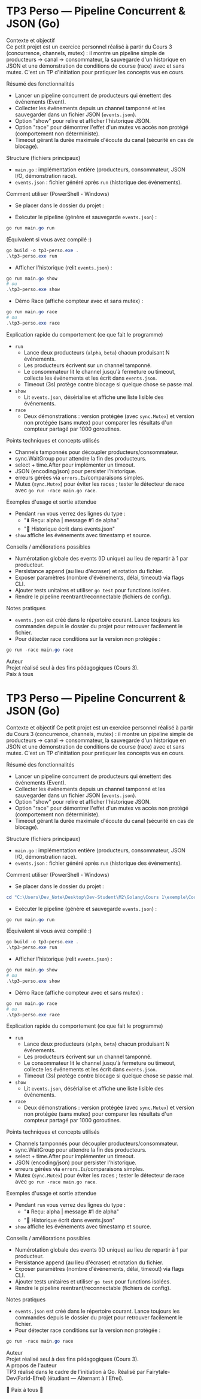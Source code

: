 # TP3 Perso — Pipeline Concurrent & JSON (Go)

Contexte et objectif  
Ce petit projet est un exercice personnel réalisé à partir du Cours 3 (concurrence, channels, mutex) : il montre un pipeline simple de producteurs -> canal -> consommateur, la sauvegarde d'un historique en JSON et une démonstration de conditions de course (race) avec et sans mutex. C'est un TP d'initiation pour pratiquer les concepts vus en cours.

Résumé des fonctionnalités

- Lancer un pipeline concurrent de producteurs qui émettent des événements (Event).
- Collecter les événements depuis un channel tamponné et les sauvegarder dans un fichier JSON (`events.json`).
- Option "show" pour relire et afficher l'historique JSON.
- Option "race" pour démontrer l'effet d'un mutex vs accès non protégé (comportement non déterministe).
- Timeout gérant la durée maximale d'écoute du canal (sécurité en cas de blocage).

Structure (fichiers principaux)

- `main.go` : implémentation entière (producteurs, consommateur, JSON I/O, démonstration race).
- `events.json` : fichier généré après `run` (historique des événements).

Comment utiliser (PowerShell - Windows)

- Se placer dans le dossier du projet :

- Exécuter le pipeline (génère et sauvegarde `events.json`) :

```powershell
go run main.go run
```

(Équivalent si vous avez compilé :)

```powershell
go build -o tp3-perso.exe .
.\tp3-perso.exe run
```

- Afficher l'historique (relit `events.json`) :

```powershell
go run main.go show
# ou
.\tp3-perso.exe show
```

- Démo Race (affiche compteur avec et sans mutex) :

```powershell
go run main.go race
# ou
.\tp3-perso.exe race
```

Explication rapide du comportement (ce que fait le programme)

- `run`
  - Lance deux producteurs (`alpha`, `beta`) chacun produisant N événements.
  - Les producteurs écrivent sur un channel tamponné.
  - Le consommateur lit le channel jusqu'à fermeture ou timeout, collecte les événements et les écrit dans `events.json`.
  - Timeout (3s) protège contre blocage si quelque chose se passe mal.
- `show`
  - Lit `events.json`, désérialise et affiche une liste lisible des événements.
- `race`
  - Deux démonstrations : version protégée (avec `sync.Mutex`) et version non protégée (sans mutex) pour comparer les résultats d'un compteur partagé par 1000 goroutines.

Points techniques et concepts utilisés

- Channels tamponnés pour découpler producteurs/consommateur.
- sync.WaitGroup pour attendre la fin des producteurs.
- select + time.After pour implémenter un timeout.
- JSON (encoding/json) pour persister l'historique.
- erreurs gérées via `errors.Is`/comparaisons simples.
- Mutex (`sync.Mutex`) pour éviter les races ; tester le détecteur de race avec `go run -race main.go race`.

Exemples d'usage et sortie attendue

- Pendant `run` vous verrez des lignes du type :
  - "⬇️ Reçu: alpha | message #1 de alpha"
  - "💾 Historique écrit dans events.json"
- `show` affiche les événements avec timestamp et source.

Conseils / améliorations possibles

- Numérotation globale des events (ID unique) au lieu de repartir à 1 par producteur.
- Persistance append (au lieu d'écraser) et rotation du fichier.
- Exposer paramètres (nombre d'événements, délai, timeout) via flags CLI.
- Ajouter tests unitaires et utiliser `go test` pour functions isolées.
- Rendre le pipeline reentrant/reconnectable (fichiers de config).

Notes pratiques

- `events.json` est créé dans le répertoire courant. Lance toujours les commandes depuis le dossier du projet pour retrouver facilement le fichier.
- Pour détecter race conditions sur la version non protégée :

```powershell
go run -race main.go race
```

Auteur  
Projet réalisé seul à des fins pédagogiques (Cours 3).  
Paix à tous


# TP3 Perso — Pipeline Concurrent & JSON (Go)

Contexte et objectif
Ce petit projet est un exercice personnel réalisé à partir du Cours 3 (concurrence, channels, mutex) : il montre un pipeline simple de producteurs -> canal -> consommateur, la sauvegarde d'un historique en JSON et une démonstration de conditions de course (race) avec et sans mutex. C'est un TP d'initiation pour pratiquer les concepts vus en cours.

Résumé des fonctionnalités
- Lancer un pipeline concurrent de producteurs qui émettent des événements (Event).
- Collecter les événements depuis un channel tamponné et les sauvegarder dans un fichier JSON (`events.json`).
- Option "show" pour relire et afficher l'historique JSON.
- Option "race" pour démontrer l'effet d'un mutex vs accès non protégé (comportement non déterministe).
- Timeout gérant la durée maximale d'écoute du canal (sécurité en cas de blocage).

Structure (fichiers principaux)
- `main.go` : implémentation entière (producteurs, consommateur, JSON I/O, démonstration race).
- `events.json` : fichier généré après `run` (historique des événements).

Comment utiliser (PowerShell - Windows)
- Se placer dans le dossier du projet :
```powershell
cd "C:\Users\Dev_Note\Desktop\Dev-Student\M2\Golang\Cours 1\exemple\Cours 3\TP 3 Perso"
````

- Exécuter le pipeline (génère et sauvegarde `events.json`) :

```powershell
go run main.go run
```

(Équivalent si vous avez compilé :)

```powershell
go build -o tp3-perso.exe .
.\tp3-perso.exe run
```

- Afficher l'historique (relit `events.json`) :

```powershell
go run main.go show
# ou
.\tp3-perso.exe show
```

- Démo Race (affiche compteur avec et sans mutex) :

```powershell
go run main.go race
# ou
.\tp3-perso.exe race
```

Explication rapide du comportement (ce que fait le programme)

- `run`
  - Lance deux producteurs (`alpha`, `beta`) chacun produisant N événements.
  - Les producteurs écrivent sur un channel tamponné.
  - Le consommateur lit le channel jusqu'à fermeture ou timeout, collecte les événements et les écrit dans `events.json`.
  - Timeout (3s) protège contre blocage si quelque chose se passe mal.
- `show`
  - Lit `events.json`, désérialise et affiche une liste lisible des événements.
- `race`
  - Deux démonstrations : version protégée (avec `sync.Mutex`) et version non protégée (sans mutex) pour comparer les résultats d'un compteur partagé par 1000 goroutines.

Points techniques et concepts utilisés

- Channels tamponnés pour découpler producteurs/consommateur.
- sync.WaitGroup pour attendre la fin des producteurs.
- select + time.After pour implémenter un timeout.
- JSON (encoding/json) pour persister l'historique.
- erreurs gérées via `errors.Is`/comparaisons simples.
- Mutex (`sync.Mutex`) pour éviter les races ; tester le détecteur de race avec `go run -race main.go race`.

Exemples d'usage et sortie attendue

- Pendant `run` vous verrez des lignes du type :
  - "⬇️ Reçu: alpha | message #1 de alpha"
  - "💾 Historique écrit dans events.json"
- `show` affiche les événements avec timestamp et source.

Conseils / améliorations possibles

- Numérotation globale des events (ID unique) au lieu de repartir à 1 par producteur.
- Persistance append (au lieu d'écraser) et rotation du fichier.
- Exposer paramètres (nombre d'événements, délai, timeout) via flags CLI.
- Ajouter tests unitaires et utiliser `go test` pour functions isolées.
- Rendre le pipeline reentrant/reconnectable (fichiers de config).

Notes pratiques

- `events.json` est créé dans le répertoire courant. Lance toujours les commandes depuis le dossier du projet pour retrouver facilement le fichier.
- Pour détecter race conditions sur la version non protégée :

```powershell
go run -race main.go race
```

Auteur  
Projet réalisé seul à des fins pédagogiques (Cours 3).  
A propos de l'auteur  
TP3 réalisé dans le cadre de l'initiation à Go. Réalisé par Fairytale-Dev(Farid-Efrei) (étudiant — Alternant à l'Efrei).

🦋 Paix à tous 🦋
